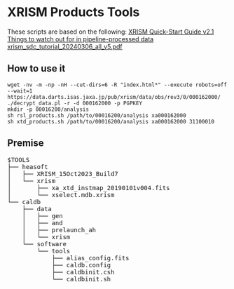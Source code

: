 # XRISM Products Tools
These scripts are based on the following:
[XRISM Quick-Start Guide v2.1](https://xrism.isas.jaxa.jp/research/analysis/manuals/xrqr_v2.1.pdf)
[Things to watch out for in pipeline-processed data](https://xrism-c2c.atlassian.net/wiki/spaces/XRISMPV/pages/140869909)
[xrism_sdc_tutorial_20240306_all_v5.pdf](https://xrism-c2c.atlassian.net/wiki/spaces/XRISMPV/pages/140869909)

## How to use it
```
wget -nv -m -np -nH --cut-dirs=6 -R "index.html*" --execute robots=off --wait=1 https://data.darts.isas.jaxa.jp/pub/xrism/data/obs/rev3/0/000162000/
./decrypt_data.pl -r -d 000162000 -p PGPKEY
mkdir -p 00016200/analysis
sh rsl_products.sh /path/to/00016200/analysis xa000162000
sh xtd_products.sh /path/to/00016200/analysis xa000162000 31100010
```

## Premise
<pre>
$TOOLS
├── heasoft
│   ├── XRISM_15Oct2023_Build7
│   └── xrism
│       ├── xa_xtd_instmap_20190101v004.fits
│       └── xselect.mdb.xrism
└── caldb
    ├── data
    │   ├── gen
    │   ├── and
    │   ├── prelaunch_ah
    │   └── xrism
    └── software
        └── tools
            ├── alias_config.fits
            ├── caldb.config
            ├── caldbinit.csh
            └── caldbinit.sh
</pre>
